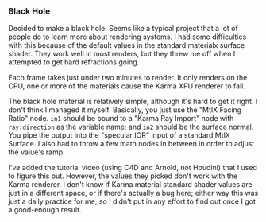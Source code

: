 ### Black Hole

Decided to make a black hole. Seems like a typical project that a lot
of people do to learn more about rendering systems. I had some difficulties
with this because of the default values in the standard materialx surface
shader. They work well in most renders, but they threw me off when I
attempted to get hard refractions going.

Each frame takes just under two minutes to render. It only renders on the
CPU, one or more of the materials cause the Karma XPU renderer to fail.

The black hole material is relatively simple, although it's hard to get it
right. I don't think I managed it myself. Basically, you just use the
"MtlX Facing Ratio" node. `in1` should be bound to a "Karma Ray Import"
node with `ray:direction` as the variable name; and `in2` should be the
surface normal. You pipe the output into the "specular IOR" input of a
standard MtlX Surface. I also had to throw a few math nodes in between in
order to adjust the value's ramp.

I've added the tutorial video (using C4D and Arnold, not Houdini) that I
used to figure this out. However, the values they picked don't work with
the Karma renderer. I don't know if Karma material standard shader values
are just in a different space, or if there's actually a bug here; either
way this was just a daily practice for me, so I didn't put in any effort
to find out once I got a good-enough result.
